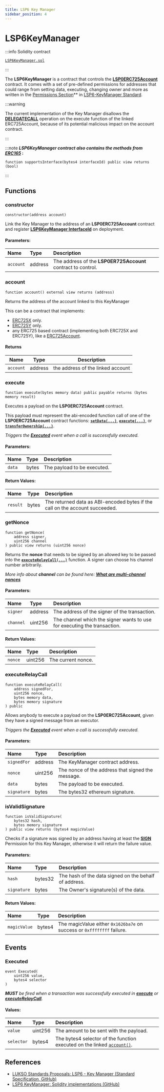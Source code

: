 ```yaml
---
title: LSP6 Key Manager
sidebar_position: 4
---
```


# LSP6KeyManager

:::info Solidity contract

[`LSP6KeyManager.sol`](https://github.com/lukso-network/lsp-smart-contracts/blob/main/contracts/LSP6KeyManager/LSP6KeyManager.sol)

:::

The **LSP6KeyManager** is a contract that controls the **[LSP0ERC725Account](./lsp0-erc725-account.md)** contract. It comes with a set of pre-defined permissions for addresses that could range from setting data, executing, changing owner and more as written in the [Permissions Section](../universal-profile/04-lsp6-key-manager.md#-types-of-permissions)\*\* in [LSP6-KeyManager Standard](../universal-profile/04-lsp6-key-manager.md).

:::warning

The current implementation of the Key Manager disallows the **[DELEGATECALL](../universal-profile/04-lsp6-key-manager.md#permissions-value)** operation on the execute function of the linked ERC725Account, because of its potential malicious impact on the account contract.

:::

:::note
**_LSP6KeyManager contract also contains the methods from_ [_ERC165_](https://eips.ethereum.org/EIPS/eip-165) :**

```solidity
function supportsInterface(bytes4 interfaceId) public view returns (bool)
```

:::

## Functions

### constructor

```solidity
constructor(address account)
```

Link the Key Manager to the address of an **LSP0ERC725Account** contract and register **[LSP6KeyManager InterfaceId](./interface-ids.md)** on deployment.

#### Parameters:

| Name      | Type    | Description                                                  |
| :-------- | :------ | :----------------------------------------------------------- |
| `account` | address | The address of the **LSP0ER725Account** contract to control. |

### account

```solidity
function account() external view returns (address)
```

Returns the address of the account linked to this KeyManager

This can be a contract that implements:

- [ERC725X](https://github.com/ERC725Alliance/ERC725/blob/main/docs/ERC-725.md#erc725x) only.
- [ERC725Y](https://github.com/ERC725Alliance/ERC725/blob/main/docs/ERC-725.md#erc725y) only.
- any ERC725 based contract (implementing both ERC725X and ERC725Y), like a [ERC725Account](../smart-contracts/lsp0-erc725-account.md).

#### Returns

| Name      | Type    | Description                       |
| --------- | ------- | --------------------------------- |
| `account` | address | the address of the linked account |

### execute

```solidity
function execute(bytes memory data) public payable returns (bytes memory result)
```

Executes a payload on the **LSP0ERC725Account** contract.

This payload must represent the abi-encoded function call of one of the **LSP0ERC725Account** contract functions: **[`setData(...)`](./lsp0-erc725-account.md#setdata)**, **[`execute(...)`](./lsp0-erc725-account.md#execute)**, or **[`transferOwnership(...)`](./lsp0-erc725-account.md#transferownership)**.

_Triggers the **[Executed](#executed)** event when a call is successfully executed._

#### Parameters:

| Name   | Type  | Description                 |
| :----- | :---- | :-------------------------- |
| `data` | bytes | The payload to be executed. |

#### Return Values:

| Name     | Type  | Description                                                                  |
| :------- | :---- | :--------------------------------------------------------------------------- |
| `result` | bytes | The returned data as ABI-encoded bytes if the call on the account succeeded. |

### getNonce

```solidity
function getNonce(
    address signer,
    uint256 channel
) public view returns (uint256 nonce)
```

Returns the **nonce** that needs to be signed by an allowed key to be passed into the **[`executeRelayCall(...)`](#executerelaycall)** function. A signer can choose his channel number arbitrarily.

_More info about **channel** can be found here: **[What are multi-channel nonces](../faq/channel-nonce.md)**_

#### Parameters:

| Name      | Type    | Description                                                              |
| :-------- | :------ | :----------------------------------------------------------------------- |
| `signer`  | address | The address of the signer of the transaction.                            |
| `channel` | uint256 | The channel which the signer wants to use for executing the transaction. |

#### Return Values:

| Name    | Type    | Description        |
| :------ | :------ | :----------------- |
| `nonce` | uint256 | The current nonce. |

### executeRelayCall

```solidity
function executeRelayCall(
    address signedFor,
    uint256 nonce,
    bytes memory data,
    bytes memory signature
) public
```

Allows anybody to execute a payload on the **LSP0ERC725Account**, given they have a signed message from an executor.

_Triggers the **[Executed](#executed)** event when a call is successfully executed._

#### Parameters:

| Name        | Type    | Description                                       |
| :---------- | :------ | :------------------------------------------------ |
| `signedFor` | address | The KeyManager contract address.                  |
| `nonce`     | uint256 | The nonce of the address that signed the message. |
| `data`      | bytes   | The payload to be executed.                       |
| `signature` | bytes   | The bytes32 ethereum signature.                   |

### isValidSignature

```solidity
function isValidSignature(
    bytes32 hash,
    bytes memory signature
) public view returns (bytes4 magicValue)
```

Checks if a signature was signed by an address having at least the **[SIGN](../universal-profile/04-lsp6-key-manager.md/#permission-values)** Permission for this Key Manager, otherwise it will return the failure value.

#### Parameters:

| Name        | Type    | Description                                           |
| :---------- | :------ | :---------------------------------------------------- |
| `hash`      | bytes32 | The hash of the data signed on the behalf of address. |
| `signature` | bytes   | The Owner's signature(s) of the data.                 |

#### Return Values:

| Name         | Type   | Description                                                            |
| :----------- | :----- | :--------------------------------------------------------------------- |
| `magicValue` | bytes4 | The magicValue either `0x1626ba7e` on success or `0xffffffff` failure. |

## Events

### Executed

```solidity
event Executed(
    uint256 value,
    bytes4 selector
)
```

_**MUST** be fired when a transaction was successfully executed in **[execute](#execute)** or **[executeRelayCall](#executerelaycall)**._

#### Values:

| Name       | Type    | Description                                                                         |
| :--------- | :------ | :---------------------------------------------------------------------------------- |
| `value`    | uint256 | The amount to be sent with the payload.                                             |
| `selector` | bytes4  | The bytes4 selector of the function executed on the linked [`account()`](#account). |

## References

- [LUKSO Standards Proposals: LSP6 - Key Manager (Standard Specification, GitHub)](https://github.com/lukso-network/LIPs/blob/main/LSPs/LSP-6-KeyManager.md)
- [LSP6 KeyManager: Solidity implementations (GitHub)](https://github.com/lukso-network/lsp-universalprofile-smart-contracts/tree/develop/contracts/LSP6KeyManager)
